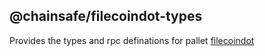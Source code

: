 ## @chainsafe/filecoindot-types

Provides the types and rpc definations for pallet [filecoindot][0]


[0]: https://github.com/chainSafe/filecoindot
